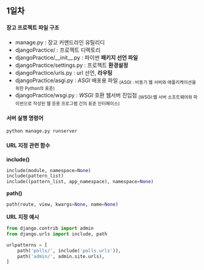 ## 1일차
#### 장고 프로젝트 파일 구조
- manage.py : 장고 커맨드라인 유틸리디
- djangoPractice/ : 프로젝트 디렉토리
- djangoPractice/&#95;&#95;init&#95;&#95;.py : 파이썬 **패키지 선언 파일**
- djangoPractice/settings.py : 프로젝트 **환경설정**
- djangoPractice/urls.py : url 선언, **라우팅**
- djangoPractice/asgi.py : *ASGI* 배포용 파일 <sub>(ASGI : 비동기 웹 서버와 애플리케이션을 위한 Python의 표준)</sub>
- djangoPractice/wsgi.py : *WSGI* 호환 웹서버 진입점 <sub>(WSGI:웹 서버 소프트웨어와 파이썬으로 작성된 웹 응용 프로그램 간의 표준 인터페이스)</sub>

#### 서버 실행 명령어

```
python manage.py runserver
```

#### URL 지정 관련 함수
**include()**

```python
include(module, namespace=None)
include(pattern_list)
include((pattern_list, app_namespace), namespace=None)
```

**path()**
```python
path(route, view, kwargs=None, name=None)
```

**URL 지정 예시**
```python
from django.contrib import admin
from django.urls import include, path

urlpatterns = [
    path('polls/', include('polls.urls')),
    path('admin/', admin.site.urls),
]
```
